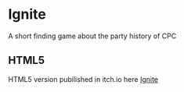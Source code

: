# Ignite
A short finding game about the party history of CPC
## HTML5
HTML5 version pubilished in itch.io here [Ignite](https://archie-71.itch.io/ignite)
